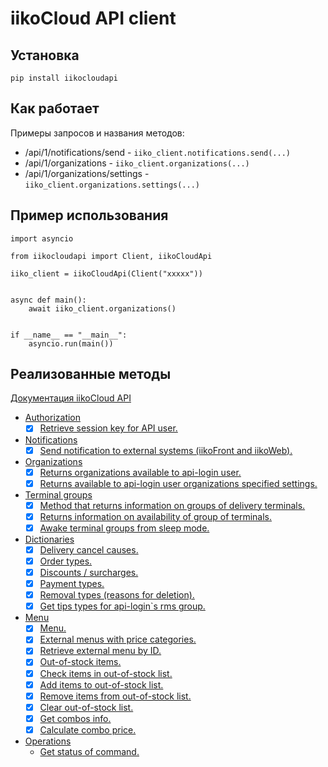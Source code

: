 # iikoCloud API client

## Установка

```
pip install iikocloudapi
```

## Как работает

Примеры запросов и названия методов:
- /api/1/notifications/send - `iiko_client.notifications.send(...)`
- /api/1/organizations - `iiko_client.organizations(...)`
- /api/1/organizations/settings - `iiko_client.organizations.settings(...)`


## Пример использования

```
import asyncio

from iikocloudapi import Client, iikoCloudApi

iiko_client = iikoCloudApi(Client("xxxxx"))


async def main():
    await iiko_client.organizations()


if __name__ == "__main__":
    asyncio.run(main())
```

## Реализованные методы

[Документация iikoCloud API](https://api-ru.iiko.services/)

- [Authorization](https://api-ru.iiko.services/#tag/Authorization)
    - [x] [Retrieve session key for API user.](https://api-ru.iiko.services/#tag/Authorization/paths/~1api~11~1access_token/post)
- [Notifications](https://api-ru.iiko.services/#tag/Notifications)
    - [x] [Send notification to external systems (iikoFront and iikoWeb).](https://api-ru.iiko.services/#tag/Notifications/paths/~1api~11~1notifications~1send/post)
- [Organizations](https://api-ru.iiko.services/#tag/Organizations)
    - [x] [Returns organizations available to api-login user.](https://api-ru.iiko.services/#tag/Organizations/paths/~1api~11~1organizations/post)
    - [x] [Returns available to api-login user organizations specified settings.](https://api-ru.iiko.services/#tag/Organizations/paths/~1api~11~1organizations~1settings/post)
- [Terminal groups](https://api-ru.iiko.services/#tag/Terminal-groups)
    - [x] [Method that returns information on groups of delivery terminals.](https://api-ru.iiko.services/#tag/Terminal-groups/paths/~1api~11~1terminal_groups/post)
    - [x] [Returns information on availability of group of terminals.](https://api-ru.iiko.services/#tag/Terminal-groups/paths/~1api~11~1terminal_groups~1is_alive/post)
    - [x] [Awake terminal groups from sleep mode.](https://api-ru.iiko.services/#tag/Terminal-groups/paths/~1api~11~1terminal_groups~1awake/post)
- [Dictionaries](https://api-ru.iiko.services/#tag/Dictionaries)
    - [x] [Delivery cancel causes.](https://api-ru.iiko.services/#tag/Dictionaries/paths/~1api~11~1cancel_causes/post)
    - [x] [Order types.](https://api-ru.iiko.services/#tag/Dictionaries/paths/~1api~11~1deliveries~1order_types/post)
    - [x] [Discounts / surcharges.](https://api-ru.iiko.services/#tag/Dictionaries/paths/~1api~11~1discounts/post)
    - [x] [Payment types.](https://api-ru.iiko.services/#tag/Dictionaries/paths/~1api~11~1payment_types/post)
    - [x] [Removal types (reasons for deletion).](https://api-ru.iiko.services/#tag/Dictionaries/paths/~1api~11~1removal_types/post)
    - [x] [Get tips types for api-login`s rms group.](https://api-ru.iiko.services/#tag/Dictionaries/paths/~1api~11~1tips_types/post)
- [Menu](https://api-ru.iiko.services/#tag/Menu)
    - [x] [Menu.](https://api-ru.iiko.services/#tag/Menu/paths/~1api~11~1nomenclature/post)
    - [x] [External menus with price categories.](https://api-ru.iiko.services/#tag/Menu/paths/~1api~12~1menu/post)
    - [x] [Retrieve external menu by ID.](https://api-ru.iiko.services/#tag/Menu/paths/~1api~12~1menu~1by_id/post)
    - [x] [Out-of-stock items.](https://api-ru.iiko.services/#tag/Menu/paths/~1api~11~1stop_lists/post)
    - [x] [Check items in out-of-stock list.](https://api-ru.iiko.services/#tag/Menu/paths/~1api~11~1stop_lists~1check/post)
    - [x] [Add items to out-of-stock list.](https://api-ru.iiko.services/#tag/Menu/paths/~1api~11~1stop_lists~1add/post)
    - [x] [Remove items from out-of-stock list.](https://api-ru.iiko.services/#tag/Menu/paths/~1api~11~1stop_lists~1remove/post)
    - [x] [Clear out-of-stock list.](https://api-ru.iiko.services/#tag/Menu/paths/~1api~11~1stop_lists~1clear/post)
    - [x] [Get combos info.](https://api-ru.iiko.services/#tag/Menu/paths/~1api~11~1combo/post)
    - [x] [Calculate combo price.](https://api-ru.iiko.services/#tag/Menu/paths/~1api~11~1combo~1calculate/post)
- [Operations](https://api-ru.iiko.services/#tag/Operations)
    - [Get status of command.](https://api-ru.iiko.services/#tag/Operations/paths/~1api~11~1commands~1status/post)
